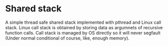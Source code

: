 # Shared stack

A simple thread safe shared stack implemented with pthread and Linux call stack. Linux call stack is obtained by storing data as argumnets of recursive function calls. Call stack is managed by OS directly so it will never segfault (Under normal conditional of course, like, enough memory).

